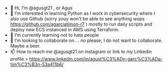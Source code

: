 - 👋 Hi, I’m @agusgt21 , or Agus
- 👀 I’m interested in learning Python as I work in cybersecurity where I also use Github (sorry youy won't be able to see anything wops https://github.com/agarciatimon-r7 ) mostly to run daily scripts and deploy new ECS instanced in AWS using Terraform.
- 🌱 I’m currently learning not to hate people
- 💞️ I’m looking to collaborate on ... no please, I do not want to collaborate. Maybe a beer. 
- 📫 How to reach me @agusgt21 on instagram or link to my Linkedin profile > https://www.linkedin.com/in/agust%C3%ADn-garc%C3%ADa-tim%C3%B3n-53a411b6/


<!---
agusgt21/agusgt21 is a ✨ special ✨ repository because its `README.md` (this file) appears on your GitHub profile.
You can click the Preview link to take a look at your changes.
--->

